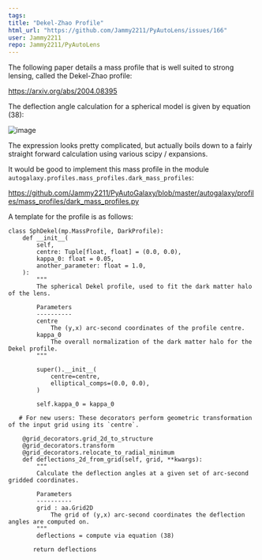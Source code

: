 ```yaml
---
tags: 
title: "Dekel-Zhao Profile"
html_url: "https://github.com/Jammy2211/PyAutoLens/issues/166"
user: Jammy2211
repo: Jammy2211/PyAutoLens
---
```


The following paper details a mass profile that is well suited to strong lensing, called the Dekel-Zhao profile:

https://arxiv.org/abs/2004.08395

The deflection angle calculation for a spherical model is given by equation (38):

![image](https://user-images.githubusercontent.com/23455639/120890858-3fa35a80-c5fd-11eb-975a-0348e4131294.png)

The expression looks pretty complicated, but actually boils down to a fairly straight forward calculation using various scipy / expansions.

It would be good to implement this mass profile in the module `autogalaxy.profiles.mass_profiles.dark_mass_profiles`:

https://github.com/Jammy2211/PyAutoGalaxy/blob/master/autogalaxy/profiles/mass_profiles/dark_mass_profiles.py

A template for the profile is as follows:

```
class SphDekel(mp.MassProfile, DarkProfile):
    def __init__(
        self,
        centre: Tuple[float, float] = (0.0, 0.0),
        kappa_0: float = 0.05,
        another_parameter: float = 1.0,
    ):
        """
        The spherical Dekel profile, used to fit the dark matter halo of the lens.

        Parameters
        ----------
        centre
            The (y,x) arc-second coordinates of the profile centre.
        kappa_0
            The overall normalization of the dark matter halo for the Dekel profile.
        """

        super().__init__(
            centre=centre,
            elliptical_comps=(0.0, 0.0),
        )
     
        self.kappa_0 = kappa_0

   # For new users: These decorators perform geometric transformation of the input grid using its `centre`.

    @grid_decorators.grid_2d_to_structure 
    @grid_decorators.transform
    @grid_decorators.relocate_to_radial_minimum
    def deflections_2d_from_grid(self, grid, **kwargs):
        """
        Calculate the deflection angles at a given set of arc-second gridded coordinates.

        Parameters
        ----------
        grid : aa.Grid2D
            The grid of (y,x) arc-second coordinates the deflection angles are computed on.
        """
        deflections = compute via equation (38)

       return deflections
```
